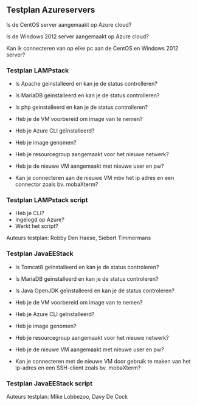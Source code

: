 ## Testplan Azureservers

Is de CentOS server aangemaakt op Azure cloud?

Is de Windows 2012 server aangemaakt op Azure cloud?

Kan ik connecteren van op elke pc aan de CentOS en Windows 2012 server?

### Testplan LAMPstack

- Is Apache geinstalleerd en kan je de status controlleren?

- Is MariaDB geinstalleerd en kan je de status controlleren?

- Is php geinstalleerd en kan je de status controlleren?

- Heb je de VM voorbereid om image van te nemen?

- Heb je Azure CLI geïnstalleerd?

- Heb je image genomen?

- Heb je resourcegroup aangemaakt voor het nieuwe netwerk?

- Heb je de nieuwe VM aangemaakt met nieuwe user en pw?

- Kan je connecteren aan de nieuwe VM mbv het ip adres en een connector zoals bv. mobaXterm?  

### Testplan LAMPstack script

 -  Heb je CLI?
 -  Ingelogd op Azure?
 -  Werkt het script?

Auteurs testplan: Robby Den Haese, Siebert Timmermans


### Testplan JavaEEStack


- Is Tomcat8 geïnstalleerd en kan je de status controleren?

- Is MariaDB geïnstalleerd en kan je de status controleren?

- Is Java OpenJDK geïnstalleerd en kan je de status controleren?

- Heb je de VM voorbereid om image van te nemen?

- Heb je Azure CLI geïnstalleerd?

- Heb je image genomen?

- Heb je resourcegroup aangemaakt voor het nieuwe netwerk?

- Heb je de nieuwe VM aangemaakt met nieuwe user en pw?

- Kan je connecteren met de nieuwe VM door gebruik te maken van het ip-adres en een SSH-client zoals bv. mobaXterm?  

### Testplan JavaEEStack script

Auteurs testplan: Mike Lobbezoo, Davy De Cock
